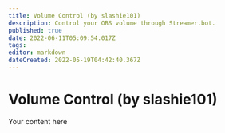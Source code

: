 ```yaml
---
title: Volume Control (by slashie101)
description: Control your OBS volume through Streamer.bot.
published: true
date: 2022-06-11T05:09:54.017Z
tags: 
editor: markdown
dateCreated: 2022-05-19T04:42:40.367Z
---
```


# Volume Control (by slashie101)
Your content here
